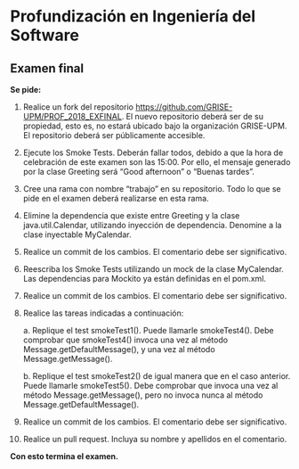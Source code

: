 # Profundización en Ingeniería del Software
## Examen final

**Se pide:**

1. Realice un fork del repositorio https://github.com/GRISE-UPM/PROF_2018_EXFINAL. El nuevo repositorio deberá ser de su propiedad, esto es, no estará ubicado bajo la organización GRISE-UPM. El repositorio deberá ser públicamente accesible.

2. Ejecute los Smoke Tests. Deberán fallar todos, debido a que la hora de celebración de este examen son las 15:00. Por ello, el mensaje generado por la clase Greeting será “Good afternoon” o “Buenas tardes”.

3. Cree una rama con nombre “trabajo” en su repositorio. Todo lo que se pide en el examen deberá realizarse en esta rama.

4. Elimine la dependencia que existe entre Greeting y la clase java.util.Calendar, utilizando inyección de dependencia. Denomine a la clase inyectable MyCalendar.

5. Realice un commit de los cambios. El comentario debe ser significativo.

6. Reescriba los Smoke Tests utilizando un mock de la clase MyCalendar. Las dependencias para Mockito ya están definidas en el pom.xml. 

7. Realice un commit de los cambios. El comentario debe ser significativo.

8. Realice las tareas indicadas a continuación:

   a. Replique el test smokeTest1(). Puede llamarle smokeTest4(). Debe comprobar que smokeTest4() invoca una vez al método Message.getDefaultMessage(), y una vez al método Message.getMessage().

   b. Replique el test smokeTest2() de igual manera que en el caso anterior. Puede llamarle smokeTest5(). Debe comprobar que invoca una vez al método Message.getMessage(), pero no invoca nunca al método Message.getDefaultMessage().

9. Realice un commit de los cambios. El comentario debe ser significativo.

10. Realice un pull request. Incluya su nombre y apellidos en el comentario.

**Con esto termina el examen.**
